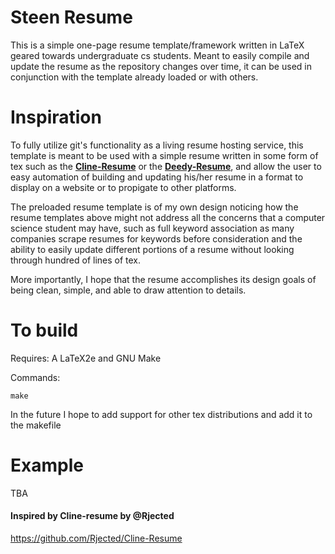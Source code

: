# Steen Resume
This is a simple one-page resume template/framework written in LaTeX geared towards undergraduate cs students. Meant to easily compile and update the resume as the repository changes over time, it can be used in conjunction with the template already loaded or with others.

# Inspiration
To fully utilize git's functionality as a living resume hosting service, this template is meant to be used with a simple resume written in some form of tex such as the [**Cline-Resume**](https://github.com/Rjected/Cline-Resume) or the [**Deedy-Resume**](https://github.com/deedy/Deedy-Resume), and allow the user to easy automation of building and updating his/her resume in a format to display on a website or to propigate to other platforms. 

The preloaded resume template is of my own design noticing how the resume templates above might not address all the concerns that a computer science student may have, such as full keyword association as many companies scrape resumes for keywords before consideration and the ability to easily update different portions of a resume without looking through hundred of lines of tex. 

More importantly, I hope that the resume accomplishes its design goals of being clean, simple, and able to draw attention to details.

# To build
Requires: A LaTeX2e and GNU Make

Commands:

`make`

In the future I hope to add support for other tex distributions and add it to the makefile

# Example
TBA

#### Inspired by Cline-resume by @Rjected
https://github.com/Rjected/Cline-Resume
